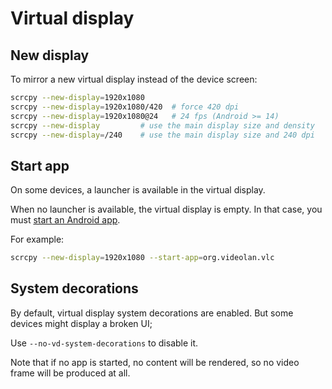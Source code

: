 # Virtual display

## New display

To mirror a new virtual display instead of the device screen:

```bash
scrcpy --new-display=1920x1080
scrcpy --new-display=1920x1080/420  # force 420 dpi
scrcpy --new-display=1920x1080@24   # 24 fps (Android >= 14)
scrcpy --new-display         # use the main display size and density
scrcpy --new-display=/240    # use the main display size and 240 dpi
```

## Start app

On some devices, a launcher is available in the virtual display.

When no launcher is available, the virtual display is empty. In that case, you
must [start an Android app](device.md#start-android-app).

For example:

```bash
scrcpy --new-display=1920x1080 --start-app=org.videolan.vlc
```

## System decorations

By default, virtual display system decorations are enabled. But some devices
might display a broken UI;

Use `--no-vd-system-decorations` to disable it.

Note that if no app is started, no content will be rendered, so no video frame
will be produced at all.
